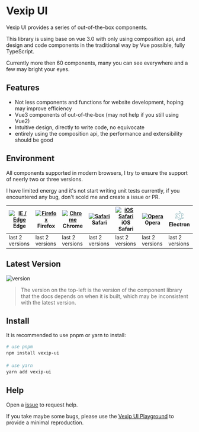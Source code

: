 # Vexip UI

Vexip UI provides a series of out-of-the-box components.

This library is using base on vue 3.0 with only using composition api, and design and code components in the traditional way by Vue possible, fully TypeScript.

Currently more then 60 components, many you can see everywhere and a few may bright your eyes.

## Features

- Not less components and functions for website development, hoping may improve efficiency
- Vue3 components of out-of-the-box (may not help if you still using Vue2)
- Intuitive design, directly to write code, no equivocate
- entirely using the composition api, the performance and extensibility should be good

## Environment

All components supported in modern browsers, I try to ensure the support of neerly two or three versions.

I have limited energy and it's not start writing unit tests currently, if you encountered any bug, don't scold me and create a issue or PR.

| [<img src="https://raw.githubusercontent.com/alrra/browser-logos/master/src/edge/edge_48x48.png" alt="IE / Edge" width="24" height="24" />](http://godban.github.io/browsers-support-badges/)<br/>Edge | [<img src="https://raw.githubusercontent.com/alrra/browser-logos/master/src/firefox/firefox_48x48.png" alt="Firefox" width="24" height="24" />](http://godban.github.io/browsers-support-badges/)<br/>Firefox | [<img src="https://raw.githubusercontent.com/alrra/browser-logos/master/src/chrome/chrome_48x48.png" alt="Chrome" width="24" height="24" />](http://godban.github.io/browsers-support-badges/)<br/>Chrome | [<img src="https://raw.githubusercontent.com/alrra/browser-logos/master/src/safari/safari_48x48.png" alt="Safari" width="24" height="24" />](http://godban.github.io/browsers-support-badges/)<br/>Safari | [<img src="https://raw.githubusercontent.com/alrra/browser-logos/master/src/safari-ios/safari-ios_48x48.png" alt="iOS Safari" width="24" height="24" />](http://godban.github.io/browsers-support-badges/)<br/>iOS Safari | [<img src="https://raw.githubusercontent.com/alrra/browser-logos/master/src/opera/opera_48x48.png" alt="Opera" width="24" height="24" />](http://godban.github.io/browsers-support-badges/)<br/>Opera | [<img src="https://raw.githubusercontent.com/alrra/browser-logos/master/src/electron/electron_48x48.png" alt="Electron" width="24" height="24" />](http://godban.github.io/browsers-support-badges/)<br/>Electron |
| --------------------------------------------------------------------------------------------------------------------------------------------------------------------------------------------------------------- | ----------------------------------------------------------------------------------------------------------------------------------------------------------------------------------------------------------------- | ------------------------------------------------------------------------------------------------------------------------------------------------------------------------------------------------------------- | ------------------------------------------------------------------------------------------------------------------------------------------------------------------------------------------------------------- | ----------------------------------------------------------------------------------------------------------------------------------------------------------------------------------------------------------------------------- | --------------------------------------------------------------------------------------------------------------------------------------------------------------------------------------------------------- | --------------------------------------------------------------------------------------------------------------------------------------------------------------------------------------------------------------------- |
| last 2 versions                                                                                                                                                                                                            | last 2 versions                                                                                                                                                                                                   | last 2 versions                                                                                                                                                                                               | last 2 versions                                                                                                                                                                                               | last 2 versions                                                                                                                                                                                                               | last 2 versions                                                                                                                                                                                           | last 2 versions                                                                                                                                                                                                       |

## Latest Version

![version](https://img.shields.io/github/package-json/v/qmhc/vexip-ui)

> The version on the top-left is the version of the component library that the docs depends on when it is built, which may be inconsistent with the latest version.

## Install

It is recommended to use pnpm or yarn to install:

```sh
# use pnpm
npm install vexip-ui

# use yarn
yarn add vexip-ui
```

## Help

Open a [issue](//github.com/qmhc/vexip-ui/issues) to request help.

If you take maybe some bugs, please use the [Vexip UI Playground](https://playground.vexipui.com/) to provide a minimal reproduction.
